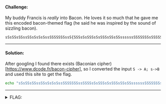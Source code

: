 #### Challenge:

My buddy Francis is *really* into Bacon. He loves it so much that he gave me this encoded bacon-themed flag (he said he was inspired by the sound of sizzling bacon).

```
sSsSSsSSssSSsSsSsSssSSSSSSSssS{SSSsSsSSSsSsSSSsSSsSSssssssSSSSSSSsSSSSSSSSsSSsssSSssSsSSSsSSsSSSSssssSSsssSSsSSsSSSs}
```

---

#### Solution:

After googling I found there exists (Baconian cipher)[https://www.dcode.fr/bacon-cipher], so I converted the input `S -> A; s->B` and used this site to get the flag.

```bash
echo "sSsSSsSSssSSsSsSsSssSSSSSSSssSSSSsSsSSSsSsSSSsSSsSSssssssSSSSSSSsSSSSSSSSsSSsssSSssSsSSSsSSsSSSSssssSSsssSSsSSsSSSs" | sed s/S/A/g | sed s/s/B/g
```

---

<details><summary>FLAG:</summary>

```text
utflag{crispybaconcipher}
```

</details>
<br/>
